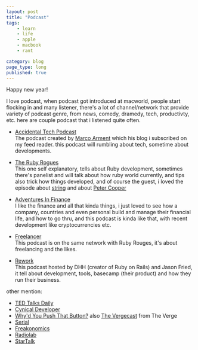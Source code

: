 ```yaml
---
layout: post
title: "Podcast"
tags: 
    - learn
    - life
    - apple
    - macbook
    - rant

category: blog
page_type: long
published: true
---
```


Happy new year!   

I love podcast, when podcast got introduced at macworld, people start flocking in and many listener, there's a lot of channel/network that provide variety of podcast genre, from news, comedy, dramedy, tech, productivty, etc. here are couple podcast that i listened quite often.
- [Accidental Tech Podcast](http://atp.fm/)   
 The podcast created by [Marco Arment](https://marco.org/) which his blog i subscribed on my feed reader. this podcast will rumbling about tech, sometime about developments.

- [The Ruby Rogues](https://devchat.tv/ruby-rogues)   
This one self explanatory, tells about Ruby development, sometimes there's panelist and will talk about how ruby world currently, and tips also trick how things developed, and of course the guest, i loved the episode about [string](https://devchat.tv/ruby-rogues/rr-340-strings-encodings-ruby-aaron-lasseigne) and about [Peter Cooper](https://devchat.tv/ruby-rogues/mrs-024-peter-cooper)

- [Adventures In Finance](https://www.realvision.com/free-stuff/podcasts/)   
I like the finance and all that kinda things, i just loved to see how a company, countries and even personal build and manage their financial life, and how to go thru, and this podcast is kinda like that, with recent development like cryptocurrencies etc.

- [Freelancer](https://devchat.tv/freelancers)   
This podcast is on the same network with Ruby Rouges, it's about freelancing and the likes.

- [Rework](https://rework.fm/)   
This podcast hosted by DHH (creator of Ruby on Rails) and Jason Fried, it tell about development, tools, basecamp (their product) and how they run their business.

other mention:   
- [TED Talks Daily](https://www.ted.com/about/programs-initiatives/ted-talks/ted-talks-audio)
- [Cynical Developer](https://cynicaldeveloper.com/Podcast/)
- [Why'd You Push That Button?](https://www.theverge.com/whyd-you-push-that-button) also [The Vergecast](https://www.theverge.com/the-vergecast) from The Verge
- [Serial](https://serialpodcast.org/)
- [Freakonomics](http://freakonomics.com/archive/)
- [Radiolab](http://www.radiolab.org/)
- [StarTalk](https://www.startalkradio.net/)